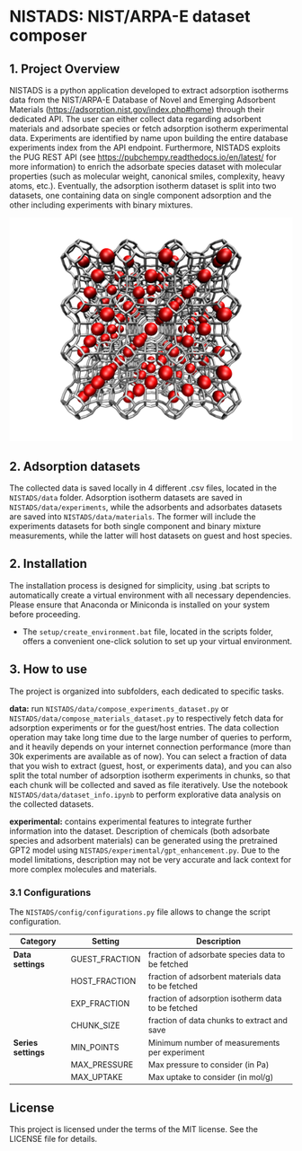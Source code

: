 # NISTADS: NIST/ARPA-E dataset composer

## 1. Project Overview
NISTADS is a python application developed to extract adsorption isotherms data from the NIST/ARPA-E Database of Novel and Emerging Adsorbent Materials (https://adsorption.nist.gov/index.php#home) through their dedicated API. The user can either collect data regarding adsorbent materials and adsorbate species or fetch adsorption isotherm experimental data. Experiments are identified by name upon building the entire database experiments index from the API endpoint. Furthermore, NISTADS exploits the PUG REST API (see https://pubchempy.readthedocs.io/en/latest/ for more information) to enrich the adsorbate species dataset with molecular properties (such as molecular weight, canonical smiles, complexity, heavy atoms, etc.). Eventually, the adsorption isotherm dataset is split into two datasets, one containing data on single component adsorption and the other including experiments with binary mixtures.

![Adsorbent material](assets/5A_with_gas.png)  

## 2. Adsorption datasets
The collected data is saved locally in 4 different .csv files, located in the `NISTADS/data` folder. Adsorption isotherm datasets are saved in `NISTADS/data/experiments`, while the adsorbents and adsorbates datasets are saved into `NISTADS/data/materials`. The former will include the experiments datasets for both single component and binary mixture measurements, while the latter will host datasets on guest and host species. 

## 2. Installation 
The installation process is designed for simplicity, using .bat scripts to automatically create a virtual environment with all necessary dependencies. Please ensure that Anaconda or Miniconda is installed on your system before proceeding.

- The `setup/create_environment.bat` file, located in the scripts folder, offers a convenient one-click solution to set up your virtual environment.

## 3. How to use
The project is organized into subfolders, each dedicated to specific tasks.

**data:** run `NISTADS/data/compose_experiments_dataset.py` or `NISTADS/data/compose_materials_dataset.py` to respectively fetch data for adsorption experiments or for the guest/host entries. The data collection operation may take long time due to the large number of queries to perform, and it heavily depends on your internet connection performance (more than 30k experiments are available as of now). You can select a fraction of data that you wish to extract (guest, host, or experiments data), and you can also split the total number of adsorption isotherm experiments in chunks, so that each chunk will be collected and saved as file iteratively. Use the notebook `NISTADS/data/dataset_info.ipynb` to perform explorative data analysis on the collected datasets.

**experimental:** contains experimental features to integrate further information into the dataset. Description of chemicals (both adsorbate species and adsorbent materials) can be generated using the pretrained GPT2 model using `NISTADS/experimental/gpt_enhancement.py`. Due to the model limitations, description may not be very accurate and lack context for more complex molecules and materials. 

### 3.1 Configurations
The `NISTADS/config/configurations.py` file allows to change the script configuration. 

| Category              | Setting               | Description                                           |
|-----------------------|-----------------------|-------------------------------------------------------|
| **Data settings**     | GUEST_FRACTION        | fraction of adsorbate species data to be fetched      |
|                       | HOST_FRACTION         | fraction of adsorbent materials data to be fetched    |
|                       | EXP_FRACTION          | fraction of adsorption isotherm data to be fetched    |
|                       | CHUNK_SIZE            | fraction of data chunks to extract and save           |
| **Series settings**   | MIN_POINTS            | Minimum number of measurements per experiment         |
|                       | MAX_PRESSURE          | Max pressure to consider (in Pa)                      |
|                       | MAX_UPTAKE            | Max uptake to consider (in mol/g)                     |
                                         
## License
This project is licensed under the terms of the MIT license. See the LICENSE file for details.

